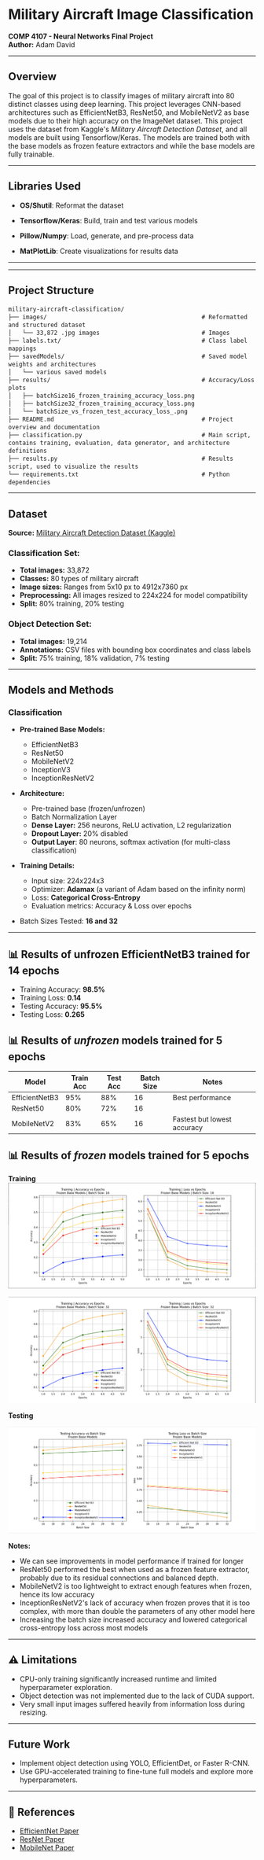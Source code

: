 # Military Aircraft Image Classification  
**COMP 4107 - Neural Networks Final Project**  
**Author:** Adam David  


---

## Overview
The goal of this project is to classify images of military aircraft into 80 distinct classes using deep learning. This project leverages CNN-based architectures such as EfficientNetB3, ResNet50, and MobileNetV2 as base models due to their high accuracy on the ImageNet dataset. This project uses the dataset from Kaggle's *Military Aircraft Detection Dataset*, and all models are built using Tensorflow/Keras. The models are trained both with the base models as frozen feature extractors and while the base models are fully trainable. 
<!--
Due to hardware limitations (no access to a GPU), the object detection component was not implemented, but future work is planned to incorporate YOLO or EfficientDet for localization.
-->
---

## Libraries Used

  - **OS/Shutil**: Reformat the dataset

  - **Tensorflow/Keras**: Build, train and test various models

  - **Pillow/Numpy**: Load, generate, and pre-process data
    
  - **MatPlotLib**: Create visualizations for results data

---

---

## Project Structure

```
military-aircraft-classification/
├── images/                                            # Reformatted and structured dataset
│   └── 33,872 .jpg images                             # Images
├── labels.txt/                                        # Class label mappings
├── savedModels/                                       # Saved model weights and architectures
│   └── various saved models
├── results/                                           # Accuracy/Loss plots
│   ├── batchSize16_frozen_training_accuracy_loss.png
│   ├── batchSize32_frozen_training_accuracy_loss.png
│   └── batchSize_vs_frozen_test_accuracy_loss_.png
├── README.md                                          # Project overview and documentation
├── classification.py                                  # Main script, contains training, evaluation, data generator, and architecture definitions
├── results.py                                         # Results script, used to visualize the results
└── requirements.txt                                   # Python dependencies
```
---

## Dataset  

**Source:** [Military Aircraft Detection Dataset (Kaggle)](https://www.kaggle.com/datasets/a2015003713/militaryaircraftdetectiondataset/data)  

### Classification Set:
- **Total images:** 33,872  
- **Classes:** 80 types of military aircraft  
- **Image sizes:** Ranges from 5x10 px to 4912x7360 px  
- **Preprocessing:** All images resized to 224x224 for model compatibility  
- **Split:** 80% training, 20% testing  

### Object Detection Set:
- **Total images:** 19,214  
- **Annotations:** CSV files with bounding box coordinates and class labels  
- **Split:** 75% training, 18% validation, 7% testing  

---

## Models and Methods

### Classification
- **Pre-trained Base Models:**  
  - EfficientNetB3  
  - ResNet50  
  - MobileNetV2  
  - InceptionV3  
  - InceptionResNetV2  

- **Architecture:**
  - Pre-trained base (frozen/unfrozen)
  - Batch Normalization Layer
  - **Dense Layer:** 256 neurons, ReLU activation, L2 regularization
  - **Dropout Layer:** 20% disabled
  - **Output Layer**: 80 neurons, softmax activation (for multi-class classification)

- **Training Details:**
  - Input size: 224x224x3  
  - Optimizer: **Adamax** (a variant of Adam based on the infinity norm) 
  - Loss: **Categorical Cross-Entropy**  
  - Evaluation metrics: Accuracy & Loss over epochs  

- Batch Sizes Tested: **16 and 32**
---

## 📊 Results of unfrozen EfficientNetB3 trained for 14 epochs
- Training Accuracy: **98.5%**
- Training Loss: **0.14**
- Testing Accuracy: **95.5%**
- Testing Loss: **0.265**

## 📊 Results of *unfrozen* models trained for 5 epochs

| Model             | Train Acc  | Test Acc | Batch Size | Notes                        |
|------------------|----------------------|----------|------------|------------------------------|
| EfficientNetB3    | 95%                  | 88%        | 16         | Best performance    |
| ResNet50          | 80%                  | 72%      | 16         |          |
| MobileNetV2       | 83%                  | 65%      | 16         | Fastest but lowest accuracy  |


## 📊 Results of *frozen* models trained for 5 epochs

**Training**
![alt text](https://github.com/adxmd/military-aircraft-classification/blob/main/results/batchSize16_frozen_training_accuracy_loss.png?raw=true)


![alt text](https://github.com/adxmd/military-aircraft-classification/blob/main/results/batchSize32_frozen_training_accuracy_loss.png?raw=true)

**Testing**

![alt text](https://github.com/adxmd/military-aircraft-classification/blob/main/results/batchSize_vs_frozen_test_accuracy_loss_.png?raw=true)

**Notes:**
- We can see improvements in model performance if trained for longer
- ResNet50 performed the best when used as a frozen feature extractor, probably due to its residual connections and balanced depth.
- MobileNetV2 is too lightweight to extract enough features when frozen, hence its low accuracy
- InceptionResNetV2's lack of accuracy when frozen proves that it is too complex, with more than double the parameters of any other model here
- Increasing the batch size increased accuracy and lowered categorical cross-entropy loss across most models

---

## ⚠ Limitations
- CPU-only training significantly increased runtime and limited hyperparameter exploration.
- Object detection was not implemented due to the lack of CUDA support.
- Very small input images suffered heavily from information loss during resizing.

---

## Future Work
- Implement object detection using YOLO, EfficientDet, or Faster R-CNN.
- Use GPU-accelerated training to fine-tune full models and explore more hyperparameters.


---

## 🔗 References  
- [EfficientNet Paper](https://arxiv.org/abs/1905.11946)  
- [ResNet Paper](https://arxiv.org/abs/1512.03385)  
- [MobileNet Paper](https://arxiv.org/abs/1704.04861)  

